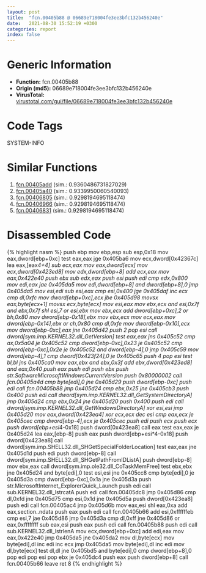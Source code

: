 ```yaml
---
layout: post
title:  "fcn.00405b88 @ 06689e718004fe3ee3bfc132b456240e"
date:   2021-08-30 15:52:19 +0300
categories: report
index: false
---
```


# Generic Information
- **Function:** fcn.00405b88
- **Origin (md5):** 06689e718004fe3ee3bfc132b456240e
- **VirusTotal:** [virustotal.com/gui/file/06689e718004fe3ee3bfc132b456240e][virustotal_ref]

# Code Tags
<span class="tag" id="SYSTEM-INFO">SYSTEM-INFO</span>


# Similar Functions

1. [fcn.00405add][similar_1_ref] (sim.: 0.9360486731827029)
2. [fcn.00405a40][similar_2_ref] (sim.: 0.9339950060540093)
3. [fcn.00406805][similar_3_ref] (sim.: 0.9298194695118474)
4. [fcn.00406966][similar_4_ref] (sim.: 0.9298194695118474)
5. [fcn.00406831][similar_5_ref] (sim.: 0.9298194695118474)


# Disassembled Code

{% highlight nasm %}
push ebp
mov ebp,esp
sub esp,0x18
mov eax,dword[ebp+0xc]
test eax,eax
jge 0x405ba6
mov ecx,dword[0x42367c]
lea eax,[eax*4+4]
sub ecx,eax
mov eax,dword[ecx]
mov ecx,dword[0x423ed8]
mov edx,dword[ebp+8]
add ecx,eax
mov eax,0x422e40
push ebx
sub edx,eax
push esi
push edi
cmp edx,0x800
mov edi,eax
jae 0x405da5
mov edi,dword[ebp+8]
and dword[ebp+8],0
jmp 0x405da5
mov esi,edi
sub esi,eax
cmp esi,0x400
jge 0x405daf
inc ecx
cmp dl,0xfc
mov dword[ebp+0xc],ecx
jbe 0x405d98
movsx eax,byte[ecx+1]
movsx ecx,byte[ecx]
mov esi,eax
mov ebx,ecx
and esi,0x7f
and ebx,0x7f
shl esi,7
or esi,ebx
mov ebx,ecx
add dword[ebp+0xc],2
or bh,0x80
mov dword[ebp-0x18],ebx
mov ebx,ecx
mov ecx,eax
mov dword[ebp-0x14],ebx
or ch,0x80
cmp dl,0xfe
mov dword[ebp-0x10],ecx
mov dword[ebp-0xc],eax
jne 0x405d42
push 2
pop esi
call dword[sym.imp.KERNEL32.dll_GetVersion]
test eax,eax
jns 0x405c52
cmp ax,0x5a04
je 0x405c52
cmp dword[ebp-0xc],0x23
je 0x405c52
cmp dword[ebp-0xc],0x2e
je 0x405c52
and dword[ebp-4],0
jmp 0x405c59
mov dword[ebp-4],1
cmp dword[0x423f24],0
je 0x405c65
push 4
pop esi
test bl,bl
jns 0x405ca0
mov eax,ebx
and ebx,0x3f
add ebx,dword[0x423ed8]
and eax,0x40
push eax
push edi
push ebx
push str.SoftwareMicrosoftWindowsCurrentVersion
push 0x80000002
call fcn.00405a4d
cmp byte[edi],0
jne 0x405d29
push dword[ebp-0xc]
push edi
call fcn.00405b88
jmp 0x405d24
cmp ebx,0x25
jne 0x405cb3
push 0x400
push edi
call dword[sym.imp.KERNEL32.dll_GetSystemDirectoryA]
jmp 0x405d24
cmp ebx,0x24
jne 0x405d20
push 0x400
push edi
call dword[sym.imp.KERNEL32.dll_GetWindowsDirectoryA]
xor esi,esi
jmp 0x405d20
mov eax,dword[0x423ea4]
xor ecx,ecx
dec esi
cmp eax,ecx
je 0x405cec
cmp dword[ebp-4],ecx
je 0x405cec
push edi
push ecx
push ecx
push dword[ebp+esi*4-0x18]
push dword[0x423ea8]
call eax
test eax,eax
je 0x405d24
lea eax,[ebp-8]
push eax
push dword[ebp+esi*4-0x18]
push dword[0x423ea8]
call dword[sym.imp.SHELL32.dll_SHGetSpecialFolderLocation]
test eax,eax
jne 0x405d1d
push edi
push dword[ebp-8]
call dword[sym.imp.SHELL32.dll_SHGetPathFromIDListA]
push dword[ebp-8]
mov ebx,eax
call dword[sym.imp.ole32.dll_CoTaskMemFree]
test ebx,ebx
jne 0x405d24
and byte[edi],0
test esi,esi
jne 0x405cc8
cmp byte[edi],0
je 0x405d3a
cmp dword[ebp-0xc],0x1a
jne 0x405d3a
push str.MicrosoftInternet_ExplorerQuick_Launch
push edi
call sub.KERNEL32.dll_lstrcatA
push edi
call fcn.00405dc8
jmp 0x405d86
cmp dl,0xfd
jne 0x405d75
cmp esi,0x1d
jne 0x405d5a
push dword[0x423ea8]
push edi
call fcn.00405ac4
jmp 0x405d6b
mov eax,esi
shl eax,0xa
add eax,section..ndata
push eax
push edi
call fcn.00405b66
add esi,0xffffffeb
cmp esi,7
jae 0x405d86
jmp 0x405d3a
cmp dl,0xff
jne 0x405d86
or eax,0xffffffff
sub eax,esi
push eax
push edi
call fcn.00405b88
push edi
call sub.KERNEL32.dll_lstrlenA
mov ecx,dword[ebp+0xc]
add edi,eax
mov eax,0x422e40
jmp 0x405da5
jne 0x405da2
mov dl,byte[ecx]
mov byte[edi],dl
inc edi
inc ecx
jmp 0x405da5
mov byte[edi],dl
inc edi
mov dl,byte[ecx]
test dl,dl
jne 0x405bd5
and byte[edi],0
cmp dword[ebp+8],0
pop edi
pop esi
pop ebx
je 0x405dc4
push eax
push dword[ebp+8]
call fcn.00405b66
leave
ret 8
{% endhighlight %}


[similar_1_ref]: /report/fcn.00405add@ca0b3b300c37cf83aa8195cdd053964b
[similar_2_ref]: /report/fcn.00405a40@e1c1647e2a46cfd9190abde0e66f29f3
[similar_3_ref]: /report/fcn.00406805@3e325eb0547b921cde32ac52d0a0f75c
[similar_4_ref]: /report/fcn.00406966@13efdafd5b4f5d3a5dcb240b696c267c
[similar_5_ref]: /report/fcn.00406831@5bfd33ece1aeef8bda2c7fc886262ed9
[virustotal_ref]: https://www.virustotal.com/gui/file/06689e718004fe3ee3bfc132b456240e